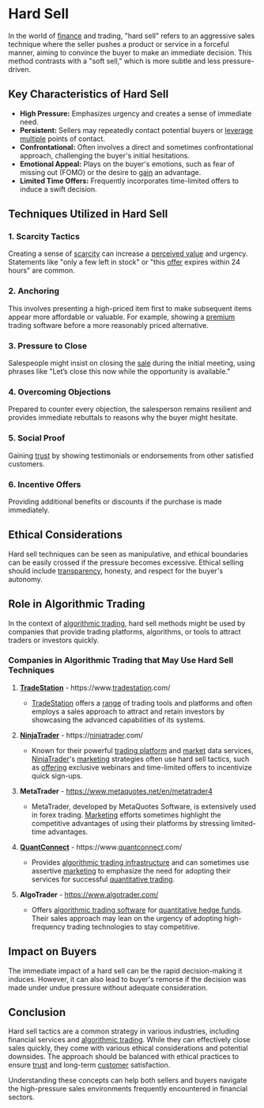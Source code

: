 # Hard Sell

In the world of [finance](../f/finance.md) and trading, "hard sell" refers to an aggressive sales technique where the seller pushes a product or service in a forceful manner, aiming to convince the buyer to make an immediate decision. This method contrasts with a "soft sell," which is more subtle and less pressure-driven. 

## Key Characteristics of Hard Sell

- **High Pressure:** Emphasizes urgency and creates a sense of immediate need.
- **Persistent:** Sellers may repeatedly contact potential buyers or [leverage](../l/leverage.md) [multiple](../m/multiple.md) points of contact.
- **Confrontational:** Often involves a direct and sometimes confrontational approach, challenging the buyer's initial hesitations.
- **Emotional Appeal:** Plays on the buyer's emotions, such as fear of missing out (FOMO) or the desire to [gain](../g/gain.md) an advantage.
- **Limited Time Offers:** Frequently incorporates time-limited offers to induce a swift decision.

## Techniques Utilized in Hard Sell

### 1. Scarcity Tactics
Creating a sense of [scarcity](../s/scarcity.md) can increase a [perceived value](../p/perceived_value.md) and urgency. Statements like "only a few left in stock" or "this [offer](../o/offer.md) expires within 24 hours" are common.

### 2. Anchoring
This involves presenting a high-priced item first to make subsequent items appear more affordable or valuable. For example, showing a [premium](../p/premium.md) trading software before a more reasonably priced alternative.

### 3. Pressure to Close
Salespeople might insist on closing the [sale](../s/sale.md) during the initial meeting, using phrases like "Let’s close this now while the opportunity is available."

### 4. Overcoming Objections
Prepared to counter every objection, the salesperson remains resilient and provides immediate rebuttals to reasons why the buyer might hesitate.

### 5. Social Proof
Gaining [trust](../t/trust.md) by showing testimonials or endorsements from other satisfied customers.

### 6. Incentive Offers
Providing additional benefits or discounts if the purchase is made immediately.

## Ethical Considerations

Hard sell techniques can be seen as manipulative, and ethical boundaries can be easily crossed if the pressure becomes excessive. Ethical selling should include [transparency](../t/transparency.md), honesty, and respect for the buyer's autonomy.

## Role in Algorithmic Trading

In the context of [algorithmic trading](../a/accountability.md), hard sell methods might be used by companies that provide trading platforms, algorithms, or tools to attract traders or investors quickly. 

### Companies in Algorithmic Trading that May Use Hard Sell Techniques

1. **[TradeStation](../t/tradestation.md)** - https://www.[tradestation](../t/tradestation.md).com/
   - [TradeStation](../t/tradestation.md) offers a [range](../r/range.md) of trading tools and platforms and often employs a sales approach to attract and retain investors by showcasing the advanced capabilities of its systems.

2. **[NinjaTrader](../n/ninjatrader.md)** - https://[ninjatrader](../n/ninjatrader.md).com/
   - Known for their powerful [trading platform](../t/trading_platform.md) and [market](../m/market.md) data services, [NinjaTrader](../n/ninjatrader.md)'s [marketing](../m/marketing.md) strategies often use hard sell tactics, such as [offering](../o/offering.md) exclusive webinars and time-limited offers to incentivize quick sign-ups.

3. **MetaTrader** - https://www.metaquotes.net/en/metatrader4
   - MetaTrader, developed by MetaQuotes Software, is extensively used in forex trading. [Marketing](../m/marketing.md) efforts sometimes highlight the competitive advantages of using their platforms by stressing limited-time advantages.

4. **[QuantConnect](../q/quantconnect.md)** - https://www.[quantconnect](../q/quantconnect.md).com/
   - Provides [algorithmic trading infrastructure](../a/algorithmic_trading_infrastructure.md) and can sometimes use assertive [marketing](../m/marketing.md) to emphasize the need for adopting their services for successful [quantitative trading](../q/quantitative_trading.md).

5. **AlgoTrader** - https://www.algotrader.com/
   - Offers [algorithmic trading software](../a/algorithmic_trading_software.md) for [quantitative hedge funds](../q/quantitative_hedge_funds.md). Their sales approach may lean on the urgency of adopting high-frequency trading technologies to stay competitive.

## Impact on Buyers

The immediate impact of a hard sell can be the rapid decision-making it induces. However, it can also lead to buyer's remorse if the decision was made under undue pressure without adequate consideration.

## Conclusion

Hard sell tactics are a common strategy in various industries, including financial services and [algorithmic trading](../a/accountability.md). While they can effectively close sales quickly, they come with various ethical considerations and potential downsides. The approach should be balanced with ethical practices to ensure [trust](../t/trust.md) and long-term [customer](../c/customer.md) satisfaction.

Understanding these concepts can help both sellers and buyers navigate the high-pressure sales environments frequently encountered in financial sectors.
